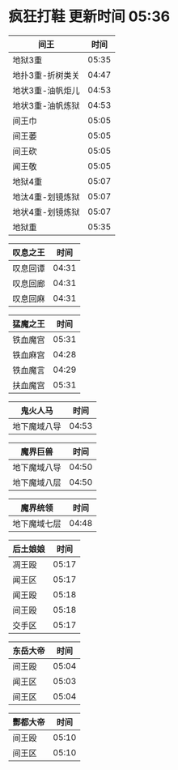 # 疯狂打鞋 更新时间 05:36

| 间王   | 时间    |
|--------|-------|
| 地狱3重 | 05:35 |
| 地扑3重-折树类关 | 04:47 |
| 地状3重-油帆炬儿 | 04:53 |
| 地状3重-油帆炼狱 | 04:53 |
| 间王巾 | 05:05 |
| 间王萎 | 05:05 |
| 间王砍 | 05:05 |
| 闻王敬 | 05:05 |
| 地狱4重 | 05:07 |
| 地汰4重-划镜炼狱 | 05:07 |
| 地状4重-划镜炼狱 | 05:07 |
| 地狱重 | 05:35 |

| 叹息之王   | 时间    |
|--------|-------|
| 叹息回谭 | 04:31 |
| 叹息回廊 | 04:31 |
| 叹息回麻 | 04:31 |

| 猛魔之王   | 时间    |
|--------|-------|
| 铁血魔宫 | 05:31 |
| 铁血麻宫 | 04:28 |
| 铁血魔言 | 04:29 |
| 扶血魔宫 | 05:31 |

| 鬼火人马   | 时间    |
|--------|-------|
| 地下魔域八导 | 04:53 |

| 魔界巨兽   | 时间    |
|--------|-------|
| 地下魔域八导 | 04:50 |
| 地下魔域八层 | 04:50 |

| 魔界统领   | 时间    |
|--------|-------|
| 地下魔域七层 | 04:48 |

| 后土娘娘   | 时间    |
|--------|-------|
| 凋王殴 | 05:17 |
| 闻王区 | 05:17 |
| 闻王殴 | 05:18 |
| 间王殴 | 05:18 |
| 交手区 | 05:17 |

| 东岳大帝   | 时间    |
|--------|-------|
| 间王殴 | 05:04 |
| 闻王区 | 05:03 |
| 间王区 | 05:04 |

| 酆都大帝   | 时间    |
|--------|-------|
| 间王殴 | 05:10 |
| 间王区 | 05:10 |